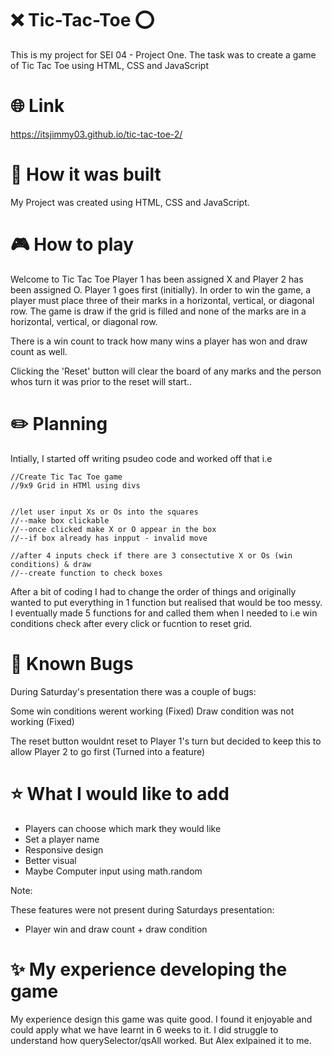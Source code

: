 # :x: Tic-Tac-Toe :o:

This is my project for SEI 04 - Project One. The task was to create a game of Tic Tac Toe using HTML, CSS and JavaScript


# :globe_with_meridians: Link

https://itsjimmy03.github.io/tic-tac-toe-2/


# :hammer: How it was built 

My Project was created using HTML, CSS and JavaScript.


# :video_game: How to play

Welcome to Tic Tac Toe
Player 1 has been assigned X and Player 2 has been assigned O. Player 1 goes first (initially). In order to win the game, a player must place three of their marks in a horizontal, vertical, or diagonal row. The game is draw if the grid is filled and none of the marks are in a horizontal, vertical, or diagonal row.

There is a win count to track how many wins a player has won and draw count as well.

Clicking the 'Reset' button will clear the board of any marks and the person whos turn it was prior to the reset will start..


# :pencil2: Planning

Intially, I started off writing psudeo code and worked off that i.e 

```
//Create Tic Tac Toe game
//9x9 Grid in HTMl using divs


//let user input Xs or Os into the squares
//--make box clickable
//--once clicked make X or O appear in the box
//--if box already has inpput - invalid move

//after 4 inputs check if there are 3 consectutive X or Os (win conditions) & draw
//--create function to check boxes
```

After a bit of coding I had to change the order of things and originally wanted to put everything in 1 function but realised that would be too messy. I eventually made 5 functions for and called them when I needed to i.e win conditions check after every click or fucntion to reset grid.


# :bug: Known Bugs
During Saturday's presentation there was a couple of bugs:

Some win conditions werent working (Fixed)
Draw condition was not working (Fixed)

The reset button wouldnt reset to Player 1's turn but decided to keep this to allow Player 2 to go first (Turned into a feature)


# :star: What I would like to add

- Players can choose which mark they would like
- Set a player name
- Responsive design
- Better visual
- Maybe Computer input using math.random

Note: 

These features were not present during Saturdays presentation:

- Player win and draw count + draw condition


#  :sparkles: My experience developing the game

My experience design this game was quite good. I found it enjoyable and could apply what we have learnt in 6 weeks to it. I did struggle to understand how querySelector/qsAll worked. But Alex exlpained it to me.
